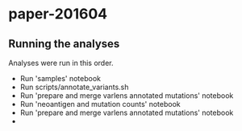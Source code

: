 # paper-201604

## Running the analyses

Analyses were run in this order.

 * Run 'samples' notebook
 * Run scripts/annotate_variants.sh
 * Run 'prepare and merge varlens annotated mutations' notebook
 * Run 'neoantigen and mutation counts' notebook
 * Run 'prepare and merge varlens annotated mutations' notebook
 * 
 